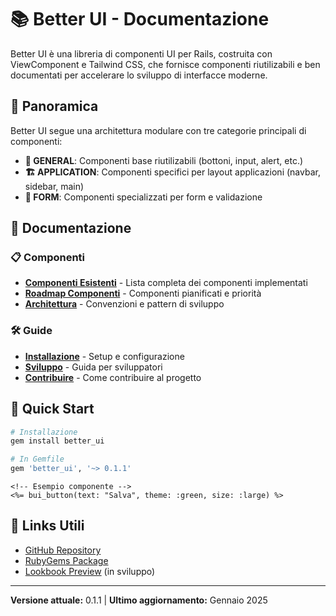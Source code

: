 # 📚 Better UI - Documentazione

Better UI è una libreria di componenti UI per Rails, costruita con ViewComponent e Tailwind CSS, che fornisce componenti riutilizabili e ben documentati per accelerare lo sviluppo di interfacce moderne.

## 🚀 Panoramica

Better UI segue una architettura modulare con tre categorie principali di componenti:

- **🎨 GENERAL**: Componenti base riutilizabili (bottoni, input, alert, etc.)
- **🏗️ APPLICATION**: Componenti specifici per layout applicazioni (navbar, sidebar, main)
- **📝 FORM**: Componenti specializzati per form e validazione

## 📖 Documentazione

### 📋 Componenti
- [**Componenti Esistenti**](components/existing.md) - Lista completa dei componenti implementati
- [**Roadmap Componenti**](components/roadmap.md) - Componenti pianificati e priorità
- [**Architettura**](components/architecture.md) - Convenzioni e pattern di sviluppo

### 🛠️ Guide
- [**Installazione**](guides/installation.md) - Setup e configurazione
- [**Sviluppo**](guides/development.md) - Guida per sviluppatori
- [**Contribuire**](guides/contributing.md) - Come contribuire al progetto

## 🎯 Quick Start

```bash
# Installazione
gem install better_ui

# In Gemfile
gem 'better_ui', '~> 0.1.1'
```

```erb
<!-- Esempio componente -->
<%= bui_button(text: "Salva", theme: :green, size: :large) %>
```

## 🔗 Links Utili

- [GitHub Repository](https://github.com/alessiobussolari/better_ui)
- [RubyGems Package](https://rubygems.org/gems/better_ui)
- [Lookbook Preview](http://localhost:3000/lookbook) (in sviluppo)

---
**Versione attuale:** 0.1.1 | **Ultimo aggiornamento:** Gennaio 2025
